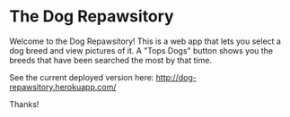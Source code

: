 # The Dog Repawsitory

Welcome to the Dog Repawsitory! This is a web app that lets you 
select a dog breed and view pictures of it. A "Tops Dogs" button
shows you the breeds that have been searched the most by that time.

See the current deployed version here: http://dog-repawsitory.herokuapp.com/

Thanks!
